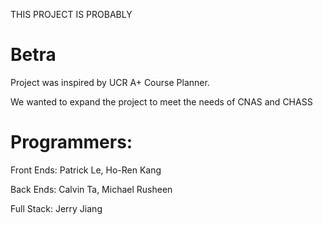 THIS PROJECT IS PROBABLY

# Betra
Project was inspired by UCR A+ Course Planner. 

We wanted to expand the project to meet the needs of CNAS and CHASS

# Programmers: 

Front Ends: Patrick Le, Ho-Ren Kang

Back Ends: Calvin Ta, Michael Rusheen

Full Stack: Jerry Jiang

